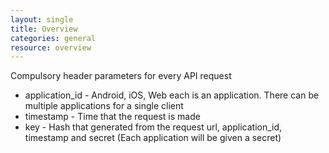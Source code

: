 ```yaml
---
layout: single
title: Overview
categories: general
resource: overview
---
```


Compulsory header parameters for every API request

* application_id - Android, iOS, Web each is an application. There can be multiple applications for a single client
* timestamp - Time that the request is made
* key - Hash that generated from the request url, application_id, timestamp and secret (Each application will be given a secret)

